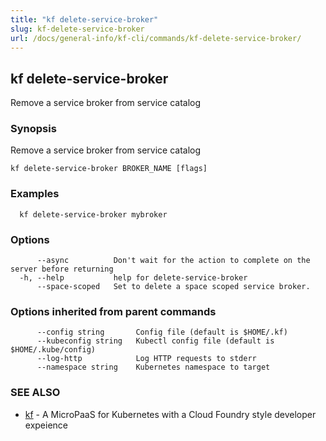 ```yaml
---
title: "kf delete-service-broker"
slug: kf-delete-service-broker
url: /docs/general-info/kf-cli/commands/kf-delete-service-broker/
---
```

## kf delete-service-broker

Remove a service broker from service catalog

### Synopsis

Remove a service broker from service catalog

```
kf delete-service-broker BROKER_NAME [flags]
```

### Examples

```
  kf delete-service-broker mybroker
```

### Options

```
      --async          Don't wait for the action to complete on the server before returning
  -h, --help           help for delete-service-broker
      --space-scoped   Set to delete a space scoped service broker.
```

### Options inherited from parent commands

```
      --config string       Config file (default is $HOME/.kf)
      --kubeconfig string   Kubectl config file (default is $HOME/.kube/config)
      --log-http            Log HTTP requests to stderr
      --namespace string    Kubernetes namespace to target
```

### SEE ALSO

* [kf](/docs/general-info/kf-cli/commands/kf/)	 - A MicroPaaS for Kubernetes with a Cloud Foundry style developer expeience

